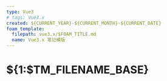 ```yaml
---
type: Vue3
# tags: Vue3.x
created: ${CURRENT_YEAR}-${CURRENT_MONTH}-${CURRENT_DATE}
foam_template:
  filepath: vue3.x/$FOAM_TITLE.md
  name: Vue3.x 笔记模版
---
```


# ${1:$TM_FILENAME_BASE}
